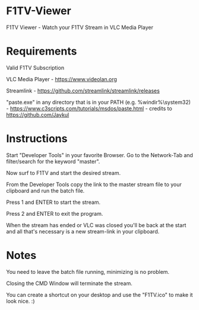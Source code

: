 # F1TV-Viewer
F1TV Viewer - Watch your F1TV Stream in VLC Media Player

# Requirements
Valid F1TV Subscription

VLC Media Player - https://www.videolan.org

Streamlink - https://github.com/streamlink/streamlink/releases

"paste.exe" in any directory that is in your PATH (e.g. %windir%\system32) - https://www.c3scripts.com/tutorials/msdos/paste.html - credits to https://github.com/Jaykul



# Instructions
Start "Developer Tools" in your favorite Browser. Go to the Network-Tab and filter/search for the keyword "master". 

Now surf to F1TV and start the desired stream.

From the Developer Tools copy the link to the master stream file to your clipboard and run the batch file. 

Press 1 and ENTER to start the stream.

Press 2 and ENTER to exit the program.

When the stream has ended or VLC was closed you'll be back at the start and all that's necessary is a new stream-link in your clipboard.



# Notes
You need to leave the batch file running, minimizing is no problem. 

Closing the CMD Window will terminate the stream.

You can create a shortcut on your desktop and use the "F1TV.ico" to make it look nice. :)
